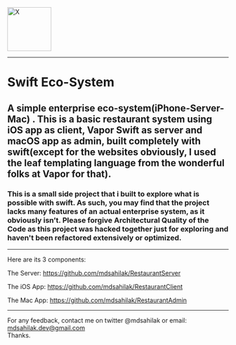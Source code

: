 <img src="https://imgur.com/2nXdmrm.png" alt="X" style="width:100px;height:100px"/>

---
# Swift Eco-System

## A simple enterprise eco-system(iPhone-Server-Mac) . This is a basic restaurant system using iOS app as client, Vapor Swift as server and macOS app as admin, built completely with swift(except for the websites obviously, I used the leaf templating language from the wonderful folks at Vapor for that).

### This is a small side project that i built to explore what is possible with swift. As such, you may find that the project lacks many features of an actual enterprise system, as it obviously isn’t. Please forgive Architectural Quality of the Code as this project was hacked together just for exploring and haven't been refactored extensively or optimized.
---
Here are its 3 components:

The Server:
https://github.com/mdsahilak/RestaurantServer

The iOS App:
https://github.com/mdsahilak/RestaurantClient

The Mac App:
https://github.com/mdsahilak/RestaurantAdmin

---
For any feedback, contact me on twitter @mdsahilak or email: mdsahilak.dev@gmail.com
<br>
Thanks.

